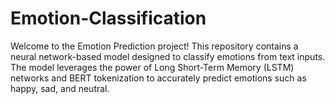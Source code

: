 # Emotion-Classification
Welcome to the Emotion Prediction project! This repository contains a neural network-based model designed to classify emotions from text inputs. The model leverages the power of Long Short-Term Memory (LSTM) networks and BERT tokenization to accurately predict emotions such as happy, sad, and neutral.
